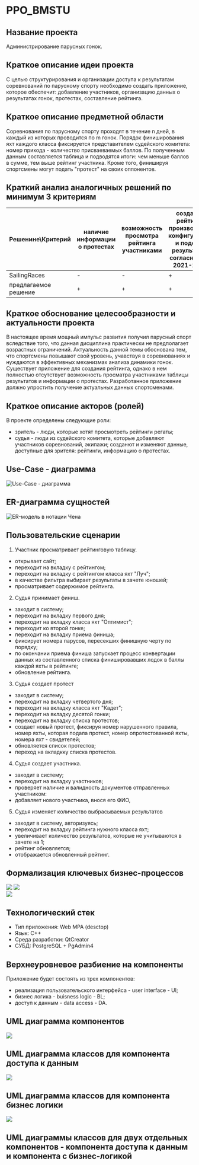 # PPO_BMSTU
## Название проекта

Администрирование парусных гонок.

## Краткое описание идеи проекта

С целью структурирования и организации доступа к результатам соревнований по парусному спорту необходимо создать приложение, которое обеспечит: добавление участников, организацию данных о результатах гонок, протестах, составление рейтинга.

## Краткое описание предметной области

Соревнования по парусному спорту проходят в течение n дней, в каждый из которых проводится по m гонок. Порядок финиширования яхт каждого класса фиксируется представителем судейского комитета: номер прихода - количество присваеваемых баллов. По полученным данным составляется таблица и подводятся итоги: чем меньше баллов в сумме, тем выше рейтинг участника. Кроме того, финишируя спортсмены могут подать "протест" на своих оппонентов.

## Краткий анализ аналогичных решений по минимум 3 критериям

|Решенине\Критерий| наличие информации о протестах | возможность просмотра рейтинга участниками | создание рейтинга произвольной конфигурации и подсчет результатов согласно ППГ 2021-2024 | гонки с пересадкой, флотов, крейсерские |
|-|--------|--------|--------|--------|
| SailingRaces | - | - | + | + |
| предлагаемое решение | + | + | + | - |

## Краткое обоснование целесообразности и актуальности проекта

В настоящее время мощный импульс развития получил парусный спорт вследствие того, что данная дисциплина практически не предполагает возрастных ограничений. Актуальность данной темы обоснована тем, что спортсмены повышают свой уровень, учавствуя в соревнованиях и нуждаются в эффективных механизмах анализа динамики гонок. Существует приложение для создания рейтинга, однако в нем полностью отсутствует возможность просматра участниками таблицы результатов и информации о протестах. Разработанное приложение должно упростить получение актуальных данных спортсменами.

## Краткое описание акторов (ролей)

В проекте определены следующие роли:

- зритель - люди, которые хотят просмотреть рейтинги регаты;
- судья - люди из судейского комитета, которые добавляют участников соревнований, экипажи; созданют и изменяют данные, доступные для зрителя: рейтинги, информацию о протестах.

## Use-Case - диаграмма

![Use-Case - диаграмма](./schemes/Use-Case.svg)  

## ER-диаграмма сущностей

![ER-модель в нотации Чена](./schemes/ER.svg)  

## Пользовательские сценарии

1. Участник просматривает рейтинговую таблицу.
- открывает сайт;
- переходит на вкладку с рейтингом;
- переходит на вкладку с рейтингом класса яхт "Луч";
- в качестве фильтра выбирает результаты в зачете юношей; 
- просматривает содержимое рейтинга. 

2. Судья принимает финиш.
- заходит в систему;
- переходит на вкладку первого дня;
- переходит на вкладку класса яхт "Оптимист"; 
- переходит ко второй гонке;
- переходит на вкладку приема финиша;
- фиксирует номера парусов, пересекших финишную черту по порядку;
- по окончании приема финиша запускает процесс конвертации данных из составленного списка финишировавших лодок в баллы каждой яхты в рейтинге;
- обновление рейтинга.

3. Судья создает протест
- заходит в систему;
- переходит на вкладку четвертого дня;
- переходит на вкладку класса яхт "Кадет";
- переходит на вкладку десятой гонки; 
- переходит на вкладку списка протестов;
- создает новый протест, фиксируя номер нарушенного правила, номер яхты, которая подала протест, номер опротестованной яхты, номера яхт - свидетелей;
- обновляется список протестов;
- переход на вкладкку списка протестов.

4. Судья создает участника.
- заходит в систему;
- переходит на вкладку участников;
- проверяет наличие и валидность документов отправленных участником: 
- добавляет нового участника, внося его ФИО, 

5. Судья изменяет количество выбрасываемых результатов
- заходит в систему, авторизуясь;
- переходит на вкладку рейтинга нужного класса яхт;
- увеличивает количество результатов, которые не учитываются в зачете на 1;
- рейтинг обновляется;
- отображается обновленный рейтинг.


## Формализация ключевых бизнес-процессов

![](./schemes/BPMN1.svg) 
![](./schemes/BPMN2.svg)  
![](./schemes/BPMN3.svg)  

## Технологический стек

- Тип приложения: Web MPA (desctop)
- Язык: С++
- Среда разработки: QtCreator 
- СУБД: PostgreSQL + PgAdmin4


## Верхнеуровневое разбиение на компоненты

Приложение будет состоять из трех компонентов:
- реализация пользовательского интерфейса - user interface - UI;
- бизнес логика - buisness logic - BL;
- доступ к данным - data access - DA.

## UML  диаграмма компонентов
![](./schemes/UML_COMP.svg)  

## UML  диаграмма классов для компонента доступа к данным
![](./schemes/UML_DA.svg)  

## UML  диаграмма классов для компонента бизнес логики
![](./schemes/UML_BL.svg)  

## UML диаграммы классов для двух отдельных компонентов - компонента доступа к данным и компонента с бизнес-логикой


